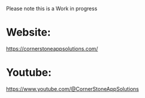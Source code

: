 Please note this is a Work in progress

# Website: 
https://cornerstoneappsolutions.com/

# Youtube: 
https://www.youtube.com/@CornerStoneAppSolutions


